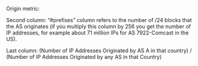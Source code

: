 Origin metric:

Second column: “#prefixes” column refers to the number of /24 blocks that the AS originates (if you multiply this column by 256 you get the number of IP addresses, for example about 71 million IPs for AS 7922-Comcast in the US).

Last column: (Number of IP Addresses Originated by AS A in that country) / (Number of IP Addresses Originated by any AS in that Country)
